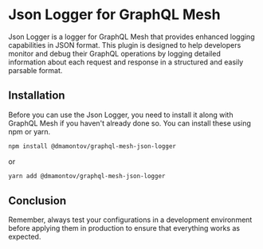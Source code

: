 # Json Logger for GraphQL Mesh

Json Logger is a logger for GraphQL Mesh that provides enhanced logging capabilities in JSON format. This plugin is designed to help developers monitor and debug their GraphQL operations by logging detailed information about each request and response in a structured and easily parsable format.

## Installation

Before you can use the Json Logger, you need to install it along with GraphQL Mesh if you haven't already done so. You can install these using npm or yarn.

```bash
npm install @dmamontov/graphql-mesh-json-logger
```

or

```bash
yarn add @dmamontov/graphql-mesh-json-logger
```

## Conclusion

Remember, always test your configurations in a development environment before applying them in production to ensure that everything works as expected.